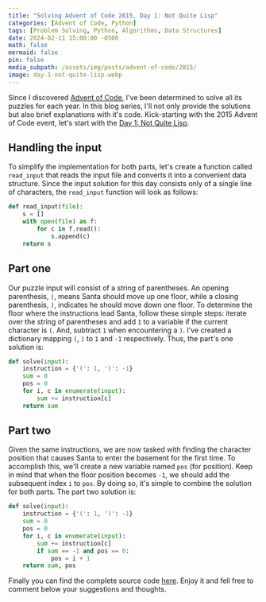 ```yaml
---
title: "Solving Advent of Code 2015, Day 1: Not Quite Lisp"
categories: [Advent of Code, Python]
tags: [Problem Solving, Python, Algorithms, Data Structures]
date: 2024-02-11 15:00:00 -0500
math: false
mermaid: false
pin: false
media_subpath: /assets/img/posts/advent-of-code/2015/
image: day-1-not-quite-lisp.webp
---
```


Since I discovered [Advent of Code](https://adventofcode.com/2023/events), I've been determined to solve all its puzzles for each year. In this blog series, I'll not only provide the solutions but also brief explanations with it's code. Kick-starting with the 2015 Advent of Code event, let's start with the [Day 1: Not Quite Lisp](https://adventofcode.com/2015/day/1).

## Handling the input

To simplify the implementation for both parts, let's create a function called `read_input` that reads the input file and converts it into a convenient data structure. Since the input solution for this day consists only of a single line of characters, the `read_input` function will look as follows:

```python
def read_input(file):
    s = []
    with open(file) as f:
        for c in f.read():
            s.append(c)
    return s
```

## Part one

Our puzzle input will consist of a string of parentheses. An opening parenthesis, `(`, means Santa should move up one floor, while a closing parenthesis, `)`, indicates he should move down one floor. To determine the floor where the instructions lead Santa, follow these simple steps: iterate over the string of parentheses and add `1` to a variable if the current character is `(`. And, subtract `1` when encountering a `)`. I've created a dictionary mapping `(`, `)` to `1` and `-1` respectively. Thus, the part's one solution is:

```python
def solve(input):
    instruction = {'(': 1, ')': -1}
    sum = 0
    pos = 0
    for i, c in enumerate(input):
        sum += instruction[c]
    return sum
```

## Part two

Given the same instructions, we are now tasked with finding the character position that causes Santa to enter the basement for the first time. To accomplish this, we'll create a new variable named `pos` (for position). Keep in mind that when the floor position becomes `-1`, we should add the subsequent index `i` to `pos`. By doing so, it's simple to combine the solution for both parts. The part two solution is:

```python
def solve(input):
    instruction = {'(': 1, ')': -1}
    sum = 0
    pos = 0
    for i, c in enumerate(input):
        sum += instruction[c]
        if sum == -1 and pos == 0:
            pos = i + 1
    return sum, pos
```

Finally you can find the complete source code [here](https://github.com/crixodia/aoc/blob/main/2015/01_not_quite_lisp/main.py). Enjoy it and fell free to comment below your suggestions and thoughts.
